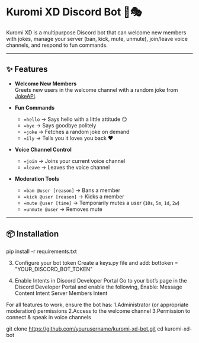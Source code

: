 # Kuromi XD Discord Bot 💬🎭

Kuromi XD is a multipurpose Discord bot that can welcome new members with jokes, manage your server (ban, kick, mute, unmute), join/leave voice channels, and respond to fun commands.

---

## ✨ Features
- **Welcome New Members**  
  Greets new users in the welcome channel with a random joke from [JokeAPI](https://v2.jokeapi.dev/).

- **Fun Commands**
  - `=hello` → Says hello with a little attitude 😏
  - `=bye` → Says goodbye politely
  - `=joke` → Fetches a random joke on demand
  - `=ily` → Tells you it loves you back ❤️

- **Voice Channel Control**
  - `=join` → Joins your current voice channel
  - `=leave` → Leaves the voice channel

- **Moderation Tools**
  - `=ban @user [reason]` → Bans a member
  - `=kick @user [reason]` → Kicks a member
  - `=mute @user [time]` → Temporarily mutes a user (`10s`, `5m`, `1d`, `2w`)
  - `=unmute @user` → Removes mute

---

## 📦 Installation
pip install -r requirements.txt

3. Configure your bot token
Create a keys.py file and add:
bottoken = "YOUR_DISCORD_BOT_TOKEN"


5. Enable Intents in Discord Developer Portal
Go to your bot’s page in the Discord Developer Portal and enable the following,
Enable:
Message Content Intent
Server Members Intent

For all features to work, ensure the bot has:
1.Administrator (or appropriate moderation) permissions
2.Access to the welcome channel
3.Permission to connect & speak in voice channels



git clone https://github.com/yourusername/kuromi-xd-bot.git
cd kuromi-xd-bot
